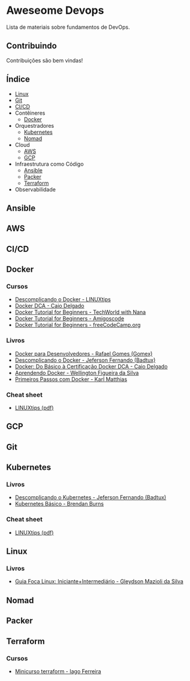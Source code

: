 # Aweseome Devops

Lista de materiais sobre fundamentos de DevOps.

## Contribuindo

Contribuições são bem vindas!

## Índice

* [Linux](#linux)
* [Git](#git)
* [CI/CD](#cicd)
* Contêineres
  * [Docker](#docker)
* Orquestradores
  * [Kubernetes](#kubernetes)
  * [Nomad](#nomad)
* Cloud
  * [AWS](#aws)
  * [GCP](#gcp)
* Infraestrutura como Código
  * [Ansible](#ansible)
  * [Packer](#packer)
  * [Terraform](#terraform)
* Observabilidade

## Ansible

## AWS

## CI/CD

## Docker

### Cursos

* [Descomplicando o Docker - LINUXtips](https://youtube.com/playlist?list=PLf-O3X2-mxDn1VpyU2q3fuI6YYeIWp5rR)
* [Docker DCA - Caio Delgado](https://youtube.com/playlist?list=PL4ESbIHXST_TJ4TvoXezA0UssP1hYbP9_)
* [Docker Tutorial for Beginners - TechWorld with Nana](https://youtu.be/3c-iBn73dDE)
* [Docker Tutorial for Beginners - Amigoscode](https://youtu.be/p28piYY_wv8)
* [Docker Tutorial for Beginners - freeCodeCamp.org](https://youtu.be/fqMOX6JJhGo)

### Livros

* [Docker para Desenvolvedores - Rafael Gomes (Gomex)](https://leanpub.com/dockerparadesenvolvedores)
* [Descomplicando o Docker - Jeferson Fernando (Badtux)](https://livro.descomplicandodocker.com.br/)
* [Docker: Do Básico à Certificação Docker DCA - Caio Delgado](https://leanpub.com/dockerdca)
* [Aprendendo Docker - Wellington Figueira da Silva](https://novatec.com.br/livros/aprendendo-docker/)
* [Primeiros Passos com Docker - Karl Matthias](https://novatec.com.br/livros/primeiros-passos-docker/)

### Cheat sheet

* [LINUXtips (pdf)](https://github.com/badtuxx/cheatsheet/blob/main/cheatsheet-docker.pdf)

## GCP

## Git

## Kubernetes

### Livros

* [Descomplicando o Kubernetes - Jeferson Fernando (Badtux)](https://livro.descomplicandokubernetes.com.br/pt/)
* [Kubernetes Básico - Brendan Burns](https://novatec.com.br/livros/kubernetes-basico/)

### Cheat sheet

* [LINUXtips (pdf)](https://github.com/badtuxx/cheatsheet/blob/main/cheatsheet-k8s.pdf)

## Linux

### Livros

* [Guia Foca Linux: Iniciante+Intermediário  - Gleydson Mazioli da Silva](https://www.guiafoca.org/guiaonline/inicianteintermediario/)

## Nomad

## Packer

## Terraform

### Cursos

* [Minicurso terraform - Iago Ferreira](https://youtube.com/playlist?list=PLPqoPgWuohm5gnIJa7t-rMWUCYz9tI1xa)
